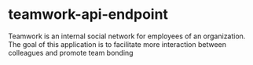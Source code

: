 # teamwork-api-endpoint
Teamwork  is  an  ​internal  social  network  for  employees  of  an  organization.  The  goal  of  this  application is to facilitate more interaction between colleagues and promote team bonding
